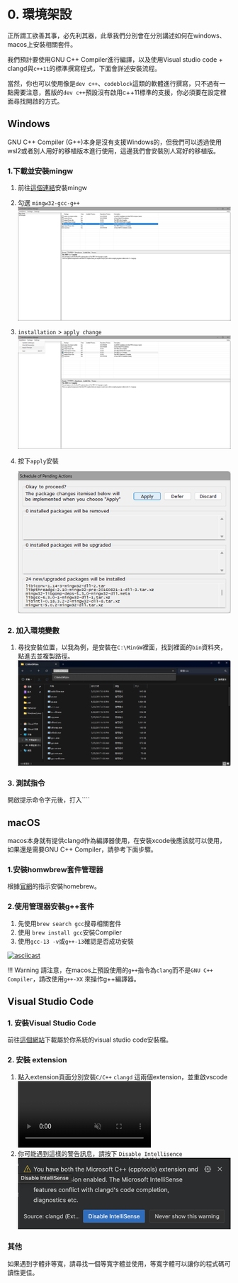 # 0. 環境架設
正所謂工欲善其事，必先利其器，此章我們分別會在分別講述如何在windows、macos上安裝相關套件。

我們預計要使用GNU C++ Compiler進行編譯，以及使用Visual studio code + clangd與``c++11``的標準撰寫程式，下面會詳述安裝流程。

當然，你也可以使用像是``dev c++``、``codeblock``這類的軟體進行撰寫，只不過有一點需要注意，舊版的``dev c++``預設沒有啟用c++11標準的支援，你必須要在設定裡面尋找開啟的方式。


## Windows
GNU C++ Compiler (G++)本身是沒有支援Windows的，但我們可以透過使用wsl2或者別人用好的移植版本進行使用，這邊我們會安裝別人寫好的移植版。
### 1.下載並安裝mingw
1. 前往[這個連結]()安裝mingw
2. 勾選 ``mingw32-gcc-g++``
   ![](./media/install1.png)
3. ``installation`` > ``apply change``
   ![](./media/install2.png)
4. 按下``apply``安裝
   
    ![](./media/install3.png)


### 2. 加入環境變數
1. 尋找安裝位置，以我為例，是安裝在``C:\MinGW``裡面，找到裡面的``bin``資料夾，點進去並複製路徑。
    ![](./media/env1.png)

### 3. 測試指令
開啟提示命令字元後，打入````


## macOS
macos本身就有提供clangd作為編譯器使用，在安裝xcode後應該就可以使用，如果還是需要GNU C++ Compiler，請參考下面步驟。

### 1.安裝homwbrew套件管理器
根據[官網](https://brew.sh)的指示安裝homebrew。

### 2.使用管理器安裝g++套件
1. 先使用``brew search gcc``搜尋相關套件
2. 使用 ``brew install gcc``安裝Compiler
3. 使用``gcc-13 -v``或``g++-13``確認是否成功安裝


[![asciicast](https://asciinema.org/a/zuE3ZBuU06gkRhyllvhQ4zUwQ.svg)](https://asciinema.org/a/zuE3ZBuU06gkRhyllvhQ4zUwQ)

!!! Warning
    請注意，在macos上預設使用的``g++``指令為``clang``而不是``GNU C++ Compiler``，請改使用``g++-XX`` 來操作g++編譯器。


## Visual Studio Code
### 1. 安裝Visual Studio Code
前往[這個網站]()下載屬於你系統的visual studio code安裝檔。
### 2. 安裝 extension
1. 點入extension頁面分別安裝``C/C++`` ``clangd`` 這兩個extension，並重啟vscode
    <video autoplay muted loop controls><source src="../../cpp/media/vscode_ext.mp4" type="video/mp4"></video>
2. 你可能遇到這樣的警告訊息，請按下 ``Disable Intellisence``
   ![](./media/warning.png)
### 其他
如果遇到字體非等寬，請尋找一個等寬字體並使用，等寬字體可以讓你的程式碼可讀性更佳。